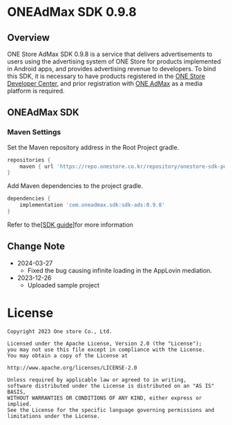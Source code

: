 # ONEAdMax SDK 0.9.8

## Overview

ONE Store AdMax SDK 0.9.8 is a service that delivers advertisements to users using the advertising system of ONE Store for products implemented in Android apps, and provides advertising revenue to developers. To bind this SDK, it is necessary to have products registered in the [ONE Store Developer Center](http://dev.onestore.co.kr/), and prior registration with [ONE AdMax](http://oneadmax.com) as a media platform is required.


## ONEAdMax SDK

### Maven Settings

Set the Maven repository address in the Root Project gradle.

```groovy
repositories {
    maven { url 'https://repo.onestore.co.kr/repository/onestore-sdk-public' }
}
```

Add Maven dependencies to the project gradle.

```groovy
dependencies {
    implementation 'com.oneadmax.sdk:sdk-ads:0.9.8'
}
```

Refer to the[[SDK guide]](http://https://one-admax-organization.gitbook.io/one-admax-sdk/oamsdk)for more information

## Change Note
* 2024-03-27
	* Fixed the bug causing infinite loading in the AppLovin mediation.
* 2023-12-26
	* Uploaded sample project

# License
```
Copyright 2023 One store Co., Ltd.

Licensed under the Apache License, Version 2.0 (the "License"); 
you may not use this file except in compliance with the License.
You may obtain a copy of the License at

http://www.apache.org/licenses/LICENSE-2.0

Unless required by applicable law or agreed to in writing, 
software distributed under the License is distributed on an "AS IS" BASIS, 
WITHOUT WARRANTIES OR CONDITIONS OF ANY KIND, either express or implied. 
See the License for the specific language governing permissions and
limitations under the License.
